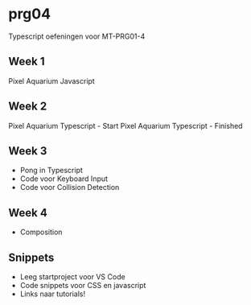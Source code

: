 # prg04
Typescript oefeningen voor MT-PRG01-4

## Week 1
Pixel Aquarium Javascript

## Week 2
Pixel Aquarium Typescript - Start
Pixel Aquarium Typescript - Finished

## Week 3
- Pong in Typescript
- Code voor Keyboard Input
- Code voor Collision Detection

## Week 4
- Composition

## Snippets
- Leeg startproject voor VS Code
- Code snippets voor CSS en javascript
- Links naar tutorials!